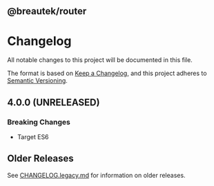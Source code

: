 
@breautek/router
----------------

# Changelog

All notable changes to this project will be documented in this file.

The format is based on [Keep a Changelog](https://keepachangelog.com/en/1.0.0/),
and this project adheres to [Semantic Versioning](https://semver.org/spec/v2.0.0.html).

## 4.0.0 (UNRELEASED)

### Breaking Changes

- Target ES6

## Older Releases

See [CHANGELOG.legacy.md](./CHANGELOG.legacy.md) for information on older releases.
